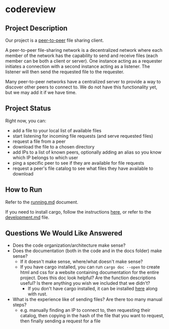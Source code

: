 # codereview

## Project Description
Our project is a [peer-to-peer](https://en.wikipedia.org/wiki/Peer-to-peer) file sharing client.

A peer-to-peer file-sharing network is a decentralized network where each member of the network has the capability to send and receive files (each member can be both a client or server). One instance acting as a requester initiates a connection with a second instance acting as a listener. The listener will then send the requested file to the requester. 

Many peer-to-peer networks have a centralized server to provide a way to discover other peers to connect to. We do not have this functionality yet, but we may add it if we have time. 

## Project Status
Right now, you can:
- add a file to your local list of available files
- start listening for incoming file requests (and serve requested files)
- request a file from a peer
- download the file to a chosen directory
- add IPs to a list of known peers, optionally adding an alias so you know which IP belongs to which user
- ping a specific peer to see if they are available for file requests
- request a peer's file catalog to see what files they have available to download  

## How to Run
Refer to the [running.md](https://github.com/rubenboero21/cs347/blob/main/doc/running.md) document.

If you need to install cargo, follow the instructions [here](https://www.rust-lang.org/tools/install), or refer to the [development.md](https://github.com/rubenboero21/cs347/blob/main/doc/development.md) file.

## Questions We Would Like Answered
- Does the code organization/architecture make sense?
- Does the documentation (both in the code and in the docs folder) make sense? 
  - If it doesn't make sense, where/what doesn't make sense?
  - If you have cargo installed, you can run `cargo doc --open` to create html and css for a website containing documentation for the entire project. Does this doc look helpful? Are the function descriptions useful? Is there anything you wish we included that we didn't?
    - If you don't have cargo installed, it can be installed [here](https://www.rust-lang.org/tools/install) along with rust.
- What is the experience like of sending files? Are there too many manual steps?
  - e.g. manually finding an IP to connect to, then requesting their catalog, then copying in the hash of the file that you want to request, then finally sending a request for a file
